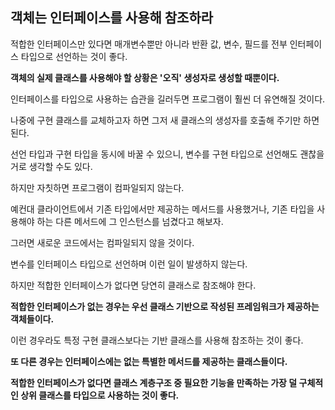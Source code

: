 ## 객체는 인터페이스를 사용해 참조하라



적합한 인터페이스만 있다면 매개변수뿐만 아니라 반환 값, 변수, 필드를 전부 인터페이스 타입으로 선언하는 것이 좋다.

**객체의 실제 클래스를 사용해야 할 상황은 '오직' 생성자로 생성할 때뿐이다.**



인터페이스를 타입으로 사용하는 습관을 길러두면 프로그램이 훨씬 더 유연해질 것이다.

나중에 구현 클래스를 교체하고자 하면 그저 새 클래스의 생성자를 호출해 주기만 하면 된다.



선언 타입과 구현 타입을 동시에 바꿀 수 있으니, 변수를 구현 타입으로 선언해도 괜찮을 거로 생각할 수도 있다.

하지만 자칫하면 프로그램이 컴파일되지 않는다.

예컨대 클라이언트에서 기존 타입에서만 제공하는 메서드를 사용했거나, 기존 타입을 사용해야 하는 다른 메서드에 그 인스턴스를 넘겼다고 해보자.

그러면 새로운 코드에서는 컴파일되지 않을 것이다.

변수를 인터페이스 타입으로 선언하며 이런 일이 발생하지 않는다.



하지만 적합한 인터페이스가 없다면 당연히 클래스로 참조해야 한다.

**적합한 인터페이스가 없는 경우는 우선 클래스 기반으로 작성된 프레임워크가 제공하는 객체들이다.**

이런 경우라도 특정 구현 클래스보다는 기반 클래스를 사용해 참조하는 것이 좋다.



**또 다른 경우는 인터페이스에는 없는 특별한 메서드를 제공하는 클래스들이다.**



**적합한 인터페이스가 없다면 클래스 계층구조 중 필요한 기능을 만족하는 가장 덜 구체적인 상위 클래스를 타입으로 사용하는 것이 좋다.**